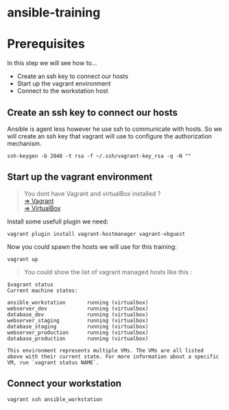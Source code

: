 
# ansible-training

# Prerequisites

In this step we will see how to...

- Create an ssh key to connect our hosts
- Start up the vagrant environment
- Connect to the workstation host

## Create an ssh key to connect our hosts

Ansible is agent less however he use ssh to communicate with hosts. So we will create an ssh key that vagrant will use to configure the authorization mechanism.

```Shell
ssh-keygen -b 2048 -t rsa -f ~/.ssh/vagrant-key_rsa -q -N ""
```

## Start up the vagrant environment

> You dont have Vagrant and virtualBox installed ? </br>
[=> Vagrant](https://www.vagrantup.com/downloads.html)</br>
[=> VirtualBox](https://www.virtualbox.org/wiki/Downloads)

Install some usefull plugin we need:

```Shell
vagrant plugin install vagrant-hostmanager vagrant-vbguest
```

Now you could spawn the hosts we will use for this training:

```Shell
vagrant up
```

> You could show the list of vagrant managed hosts like this :

```Shell
$vagrant status
Current machine states:

ansible_workstation       running (virtualbox)
webserver_dev             running (virtualbox)
database_dev              running (virtualbox)
webserver_staging         running (virtualbox)
database_staging          running (virtualbox)
webserver_production      running (virtualbox)
database_production       running (virtualbox)

This environment represents multiple VMs. The VMs are all listed
above with their current state. For more information about a specific
VM, run `vagrant status NAME`.
```

## Connect your workstation

```Shell
vagrant ssh ansible_workstation
```